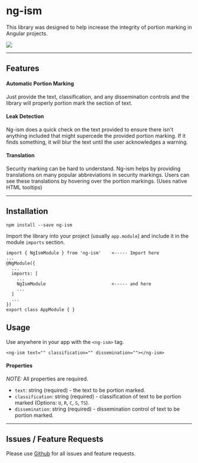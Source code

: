 # ng-ism

This library was designed to help increase the integrity of portion marking in Angular projects. 

![](https://media.giphy.com/media/TL5XQpSpASo4U/giphy.gif)

---
## Features
#### Automatic Portion Marking
Just provide the text, classification, and any dissemination controls and the library will properly portion mark the section of text.

#### Leak Detection
Ng-ism does a quick check on the text provided to ensure there isn't anything included that might supercede the provided portion marking.  If it finds 
something, it will blur the text until the user acknowledges a warning.

#### Translation
Security marking can be hard to understand.  Ng-ism helps by providing translations on many popular abbreviations in security markings.  Users can see 
these translations by hovering over the portion markings. (Uses native HTML tooltips)

---
## Installation

```
npm install --save ng-ism
```

Import the library into your project (usually `app.module`) and include it in the module `imports` section.

```
import { NgIsmModule } from 'ng-ism'    <----- Import here
...
@NgModule({
  ...
  imports: [
    ...
    NgIsmModule                         <----- and here
    ...
  ]
  ...
})
export class AppModule { }
```

## Usage

Use anywhere in your app with the `<ng-ism>` tag.

```
<ng-ism text="" classification="" dissemination=""></ng-ism>
```
#### Properties
*NOTE:* All properties are required.
- `text`: string (required) - the text to be portion marked.
- `classification`: string (required) - classification of text to be portion marked (Options: `U`, `R`, `C`, `S`, `TS`).
- `dissemination`: string (required) - dissemination control of text to be portion marked.

---
## Issues / Feature Requests

Please use [Github](https://github.com/540co/ng-ism/issues) for all issues and feature requests.
